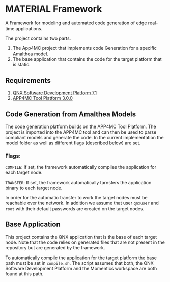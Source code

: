 # MATERIAL Framework
A Framework for modeling and automated code generation of edge real-time applications.

The project contains two parts. 
1) The App4MC project that implements code Generation for a specific Amalthea model.
2) The base application that contains the code for the target platform that is static.

## Requirements
1) [QNX Software Development Platform 7.1](https://blackberry.qnx.com/en/products/foundation-software/qnx-software-development-platform/sdp-7-1)
2) [APP4MC Tool Platform 3.0.0](https://eclipse.dev/app4mc/)

## Code Generation from Amalthea Models
The code generation platform builds on the APP4MC Tool Platform. The project is imported into the APP4MC tool and can then be used to parse compliant models and generate the code. 
In the current implementation the model folder as well as different flags (described below) are set.

### Flags:

`COMPILE`: If set, the framework automatically compiles the application for each target node. 

`TRANSFER`: If set, the framework automatically tarnsfers the application binary to each target node. 

In order for the automatic transfer to work the target nodes must be reachable over the network.
In addition we assume that user `qnxuser` and `root` with their default passwords are created on the target nodes. 

## Base Application 
This project contains the QNX application that is the base of each target node. 
Note that the code relies on generated files that are not present in the repository but are generated by the framework. 

To automatically compile the application for the target platform the base path must be set in `compile.sh`.
The script assumes that both, the QNX Software Development Platform and the Momentics workspace are both found at this path. 

